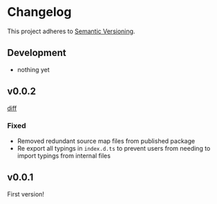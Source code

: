# Changelog

This project adheres to [Semantic Versioning](http://semver.org/).

## Development
- nothing yet

## v0.0.2

[diff](https://github.com/PruvoNet/squiss-ts/compare/v0.0.1...v0.0.2)

### Fixed

- Removed redundant source map files from published package
- Re export all typings in `index.d.ts` to prevent users from needing to import typings from internal files

## v0.0.1

First version!
